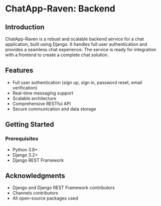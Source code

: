 # ChatApp-Raven: Backend

## Introduction
ChatApp-Raven is a robust and scalable backend service for a chat application, built using Django. It handles full user authentication and provides a seamless chat experience. The service is ready for integration with a frontend to create a complete chat solution.

## Features
- Full user authentication (sign up, sign in, password reset, email verification)
- Real-time messaging support
- Scalable architecture
- Comprehensive RESTful API
- Secure communication and data storage

## Getting Started

### Prerequisites
- Python 3.8+
- Django 3.2+
- Django REST Framework

## Acknowledgments
- Django and Django REST Framework contributors
- Channels contributors
- All open-source packages used
